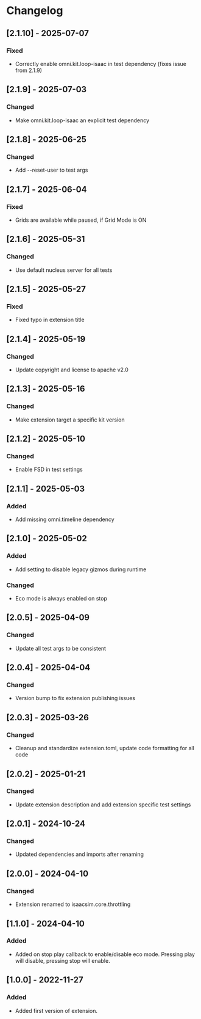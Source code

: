# Changelog
## [2.1.10] - 2025-07-07
### Fixed
- Correctly enable omni.kit.loop-isaac in test dependency (fixes issue from 2.1.9)

## [2.1.9] - 2025-07-03
### Changed
- Make omni.kit.loop-isaac an explicit test dependency

## [2.1.8] - 2025-06-25
### Changed
- Add --reset-user to test args

## [2.1.7] - 2025-06-04
### Fixed
- Grids are available while paused, if Grid Mode is ON

## [2.1.6] - 2025-05-31
### Changed
- Use default nucleus server for all tests

## [2.1.5] - 2025-05-27
### Fixed
- Fixed typo in extension title

## [2.1.4] - 2025-05-19
### Changed
- Update copyright and license to apache v2.0

## [2.1.3] - 2025-05-16
### Changed
- Make extension target a specific kit version

## [2.1.2] - 2025-05-10
### Changed
- Enable FSD in test settings

## [2.1.1] - 2025-05-03
### Added
- Add missing omni.timeline dependency

## [2.1.0] - 2025-05-02
### Added
- Add setting to disable legacy gizmos during runtime

### Changed
- Eco mode is always enabled on stop

## [2.0.5] - 2025-04-09
### Changed
- Update all test args to be consistent

## [2.0.4] - 2025-04-04
### Changed
- Version bump to fix extension publishing issues

## [2.0.3] - 2025-03-26
### Changed
- Cleanup and standardize extension.toml, update code formatting for all code

## [2.0.2] - 2025-01-21
### Changed
- Update extension description and add extension specific test settings

## [2.0.1] - 2024-10-24
### Changed
- Updated dependencies and imports after renaming

## [2.0.0] - 2024-04-10
### Changed
- Extension renamed to isaacsim.core.throttling

## [1.1.0] - 2024-04-10
### Added
- Added on stop play callback to enable/disable eco mode. Pressing play will disable, pressing stop will enable.

## [1.0.0] - 2022-11-27
### Added
- Added first version of extension.

